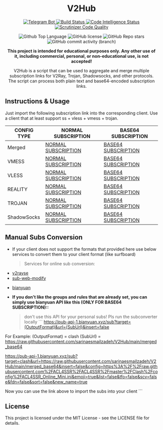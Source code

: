 
<h1 id="v2ray-collector" align="center">V2Hub</h1>
<p align="center">
  <a href="https://t.me/v2raycollectorbot">
    <img src="https://img.shields.io/badge/Telegram_Bot-@v2raycollectorbot-darkblue?style=flat&logo=telegram" alt="Telegram Bot">
  </a>
  <a href="https://scrutinizer-ci.com/g/yebekhe/V2Hub/build-status/main">
    <img src="https://scrutinizer-ci.com/g/yebekhe/V2Hub/badges/build.png?b=main" alt="Build Status">
  </a>
  <a href="https://scrutinizer-ci.com/code-intelligence">
    <img src="https://scrutinizer-ci.com/g/yebekhe/V2Hub/badges/code-intelligence.svg?b=main" alt="Code Intelligence Status">
  </a>
  <a href="https://scrutinizer-ci.com/g/yebekhe/V2Hub/?branch=main">
    <img src="https://img.shields.io/scrutinizer/quality/g/yebekhe/V2Hub?style=flat&logo=scrutinizerci" alt="Scrutinizer Code Quality">
  </a>
</p>
<p align="center">
  <img src="https://img.shields.io/github/languages/top/yebekhe/V2Hub?color=5D6D7E" alt="Github Top Language">
  <img src="https://img.shields.io/github/license/yebekhe/V2Hub?color=5D6D7E" alt="GitHub license">
  <img alt="GitHub Repo stars" src="https://img.shields.io/github/stars/yebekhe/V2Hub">
  <img alt="GitHub commit activity (branch)" src="https://img.shields.io/github/commit-activity/t/yebekhe/V2Hub">
</p>
<p align="center">
  <b>This project is intended for educational purposes only. Any other use of it, including commercial, personal, or non-educational use, is not accepted!</b>
</p>
<p align="center">V2Hub is a script that can be used to aggregate and merge multiple subscription links for V2Ray, Trojan, Shadowsocks, and other protocols. The script can process both plain text and base64-encoded subscription links.</p>
<h2 id="instructions-usage">Instructions &amp; Usage</h2>
<p>Just import the following subscription link into the corresponding client. Use a client that at least support ss + vless + vmess + trojan.</p>
<table>
  <thead>
    <tr>
      <th>CONFIG TYPE</th>
      <th>NORMAL SUBSCRIPTION</th>
      <th>BASE64 SUBSCRIPTION</th>
    </tr>
  </thead>
  <tbody>
    <tr>
      <td>Merged</td>
      <td>
        <a href="https://raw.githubusercontent.com/sarinaesmailzadeh/V2Hub/main/merged">NORMAL SUBSCRIPTION</a>
      </td>
      <td>
        <a href="https://raw.githubusercontent.com/sarinaesmailzadeh/V2Hub/main/merged_base64">BASE64 SUBSCRIPTION</a>
      </td>
    </tr>
    <tr>
      <td>VMESS</td>
      <td>
        <a href="https://raw.githubusercontent.com/sarinaesmailzadeh/V2Hub/main/Split/Normal/vmess">NORMAL SUBSCRIPTION</a>
      </td>
      <td>
        <a href="https://raw.githubusercontent.com/sarinaesmailzadeh/V2Hub/main/Split/Base64/vmess">BASE64 SUBSCRIPTION</a>
      </td>
      </tr>
    <tr>
      <td>VLESS</td>
      <td>
        <a href="https://raw.githubusercontent.com/sarinaesmailzadeh/V2Hub/main/Split/Normal/vless">NORMAL SUBSCRIPTION</a>
      </td>
      <td>
        <a href="https://raw.githubusercontent.com/sarinaesmailzadeh/V2Hub/main/Split/Base64/vless">BASE64 SUBSCRIPTION</a>
      </td>
      </tr>
    <tr>
      <td>REALITY</td>
      <td>
        <a href="https://raw.githubusercontent.com/sarinaesmailzadeh/V2Hub/main/Split/Normal/reality">NORMAL SUBSCRIPTION</a>
      </td>
      <td>
        <a href="https://raw.githubusercontent.com/sarinaesmailzadeh/V2Hub/main/Split/Base64/reality">BASE64 SUBSCRIPTION</a>
      </td>
      </tr>
    <tr>
      <td>TROJAN</td>
      <td>
        <a href="https://raw.githubusercontent.com/sarinaesmailzadeh/V2Hub/main/Split/Normal/trojan">NORMAL SUBSCRIPTION</a>
      </td>
      <td>
        <a href="https://raw.githubusercontent.com/sarinaesmailzadeh/V2Hub/main/Split/Base64/trojan">BASE64 SUBSCRIPTION</a>
      </td>
      </tr>
    <tr>
      <td>ShadowSocks</td>
      <td>
        <a href="https://raw.githubusercontent.com/sarinaesmailzadeh/V2Hub/main/Split/Normal/shadowsocks">NORMAL SUBSCRIPTION</a>
      </td>
      <td>
        <a href="https://raw.githubusercontent.com/sarinaesmailzadeh/V2Hub/main/Split/Base64/shadowsocks">BASE64 SUBSCRIPTION</a>
      </td>
      </tr>
  </tbody>
</table>
<h2 id="manual-subs-conversion">Manual Subs Conversion</h2>
<ul>
  <li>If your client does not support the formats that provided here use below services to convert them to your client format (like surfboard) <blockquote>
      <p>Services for online sub conversion:</p>
    </blockquote>
  </li>
  <li>
    <a href="https://v2rayse.com/en/node-convert">v2rayse</a>
  </li>
  <li>
    <a href="https://sub.v1.mk/">sub-web-modify</a>
  </li>
  <li>
    <p>
      <a href="https://bianyuan.xyz/">bianyuan</a>
    </p>
  </li>
  <li>
    <p>
      <strong>If you don&#39;t like the groups and rules that are already set, you can simply use bianyuan API like this (ONLY FOR BASE64 SUBSCRIPTION)::</strong>
    </p>
    <blockquote>
      <p>don&#39;t use this API for your personal subs! Pls run the subconverter locally ``` <a href="https://pub-api-1.bianyuan.xyz/sub?target=(OutputFormat)&amp;url=(SubUrl)&amp;insert=false">https://pub-api-1.bianyuan.xyz/sub?target=(OutputFormat)&amp;url=(SubUrl)&amp;insert=false</a>
      </p>
    </blockquote>
  </li>
</ul>
<p>For Example: (OutputFormat) = clash (SubUrl) = <a href="https://raw.githubusercontent.com/sarinaesmailzadeh/V2Hub/main/merged_base64">https://raw.githubusercontent.com/sarinaesmailzadeh/V2Hub/main/merged_base64</a>
</p>
<p>
  <a href="https://pub-api-1.bianyuan.xyz/sub?target=clash&url=https://raw.githubusercontent.com/sarinaesmailzadeh/V2Hub/main/merged_base64&insert=false&config=https%3A%2F%2Fraw.githubusercontent.com%2FACL4SSR%2FACL4SSR%2Fmaster%2FClash%2Fconfig%2FACL4SSR_Online_Mini.ini&emoji=true&list=false&tfo=false&scv=false&fdn=false&sort=false&new_name=true">https://pub-api-1.bianyuan.xyz/sub?target=clash&url=https://raw.githubusercontent.com/sarinaesmailzadeh/V2Hub/main/merged_base64&insert=false&config=https%3A%2F%2Fraw.githubusercontent.com%2FACL4SSR%2FACL4SSR%2Fmaster%2FClash%2Fconfig%2FACL4SSR_Online_Mini.ini&emoji=true&list=false&tfo=false&scv=false&fdn=false&sort=false&new_name=true</a>
</p>
<p>Now you can use the link above to import the subs into your client ```</p>
<h2 id="license">License</h2>
<p>This project is licensed under the MIT License - see the LICENSE file for details.</p>
